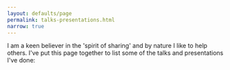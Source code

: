 ```yaml
---
layout: defaults/page
permalink: talks-presentations.html
narrow: true
---
```


I am a keen believer in the 'spirit of sharing' and by nature I like to help others. I've put this page together to list some of the talks and presentations I've done:


